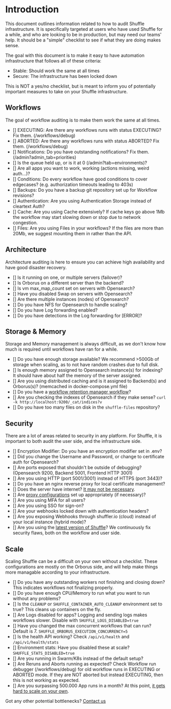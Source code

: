 # Introduction
This document outlines information related to how to audit Shuffle infrastructure. It is specifically targeted at users who have used Shuffle for a while, 
and who are looking to be in production, but may need our teams' help. It should be a "simple" checklist to see if what they are doing makes sense.

The goal with this document is to make it easy to have automation infrastructure that follows all of these criteria:
- Stable: Should work the same at all times
- Secure: The infrastructure has been locked down

This is NOT a yes/no checklist, but is meant to inform you of potentially important measures to take on your Shuffle infrastructure. 

## Workflows
The goal of workflow auditing is to make them work the same at all times.

- [] EXECUTING: Are there any workflows runs with status EXECUTING? Fix them. (/workflows/debug)
- [] ABORTED: Are there any workflows runs with status ABORTED? Fix them. (/workflows/debug)
- [] Notifications: Do you have outstanding notifications? Fix them. (/admin?admin_tab=priorities)
- [] Is the queue held up, or is it at 0 (/admin?tab=environments)?
- [] Are all apps you want to work, working (actions missing, weird auth...)?
- [] Conditions: Do every workflow have good conditions to cover edgecases? (e.g. authorization timeouts leading to 403s)
- [] Backups: Do you have a backup git repository set up for Workflow revisions?
- [] Authentication: Are you using Authentication Storage instead of cleartext Auth?
- [] Cache: Are you using Cache extensively? If cache keys go above 1Mb the workflow may start slowing down or stop due to network congestion.
- [] Files: Are you using Files in your workflows? If the files are more than 20Mb, we suggest mounting them in rather than the API.

## Architecture
Architecture auditing is here to ensure you can achieve high availability and have good disaster recovery. 

- [] Is it running on one, or multiple servers (failover)?
- [] Is Orborus on a different server than the backend?
- [] Is vm max_map_count set on servers with Opensearch?
- [] Have you disabled Swap on servers with Opensearch?
- [] Are there multiple instances (nodes) of Opensearch? 
- [] Do you have NFS for Opensearch to handle scaling?
- [] Do you have Log forwarding enabled?
- [] Do you have detections in the Log forwarding for [ERROR]?  

## Storage & Memory
Storage and Memory management is always difficult, as we don't know how much is required until workflows have ran for a while.

- [] Do you have enough storage available? We recommend >500Gb of storage when scaling, as to not have random crashes due to full disk.
- [] Is enough memory assigned to Opensearch instance(s) for indexing? It should have about half the memory of the server assigned. 
- [] Are you using distributed caching and is it assigned to Backend(s) and Orborus(s)? (memcached in docker-compose.yml file)
- [] Do you have a [workflow retention manager workflow](https://shuffler.io/workflows/a621b818-3fea-49f2-83e2-814edda48770?queryID=9174110e354921cc133a6d203fb587e5)?
- [] Are you checking the indexes of Opensearch if they make sense? `curl -k http://localhost:9200/_cat/indices?v`
- [] Do you have too many files on disk in the `shuffle-files` repository? 

## Security
There are a lot of areas related to security in any platform. For Shuffle, it is important to both audit the user side, and the infrastructure side.

- [] Encryption Modifier: Do you have an encryption modifier set in .env?
- [] Did you change the Username and Password, or change to certificate auth for Opensearch? 
- [] Are ports exposed that shouldn't be outside of debugging? (Opensearch 9200, Backend 5001, Frontend HTTP 3001)
- [] Are you using HTTP (port 5001/3001) instead of HTTPS (port 3443)?
- [] Do you have an nginx reverse proxy for local certificate management?
- [] Does the server have internet? [It may not be necessary](https://shuffler.io/docs/configuration#Domain%20Whitelisting).
- [] Are [proxy configurations](https://shuffler.io/docs/configuration#Internal%20vs%20External%20proxy) set up appropriately (if necessary)?
- [] Are you using MFA for all users?
- [] Are you using SSO for sign-on? 
- [] Are your webhooks locked down with authentication headers?
- [] Are you exposing Webhooks through shuffler.io (cloud) instead of your local instance (hybrid mode)?
- [] Are you using the [latest version of Shuffle](https://github.com/Shuffle/Shuffle/releases)? We continuously fix security flaws, both on the workflow and user side.

## Scale
Scaling Shuffle can be a difficult on your own without a checklist. These configurations are mostly on the Orborus side, and will help make things more managable according to your infrastructure.

- [] Do you have any outstanding workers not finishing and closing down? This indicates workflows not finalizing properly.
- [] Do you have enough CPU/Memory to run what you want to run without any problems?
- [] Is the `CLEANUP` or `SHUFFLE_CONTAINER_AUTO_CLEANUP` environment set to true? This cleans up containers on the fly.
- [] Are Logs disabled for apps? Logging and sending logs makes workflows slower. Disable with `SHUFFLE_LOGS_DISABLED=true`
- [] Have you changed the max concurrent workflows that can run? Default is 7. `SHUFFLE_ORBORUS_EXECUTION_CONCURRENCY=5`
- [] Is the health API working? Check `/api/v1/health` and `/api/v1/health/stats`
- [] Environment stats: Have you disabled these at scale? `SHUFFLE_STATS_DISABLED=true`
- [] Are you running in Swarm/K8s instead of the default setup? 
- [] Are Reruns and Aborts running as expected? Check Workflow run debugger (/workflows/debug) for old workflow runs in EXECUTING or ABORTED mode. If they are NOT aborted but instead EXECUTING, then this is not working as expected.
- [] Are you surpassing 500.000 App runs in a month? At this point, [it gets hard to scale on your own](https://shuffler.io/pricing?tab=onprem).

Got any other potential bottlenecks? [Contact us](https://shuffler.io/contact)
